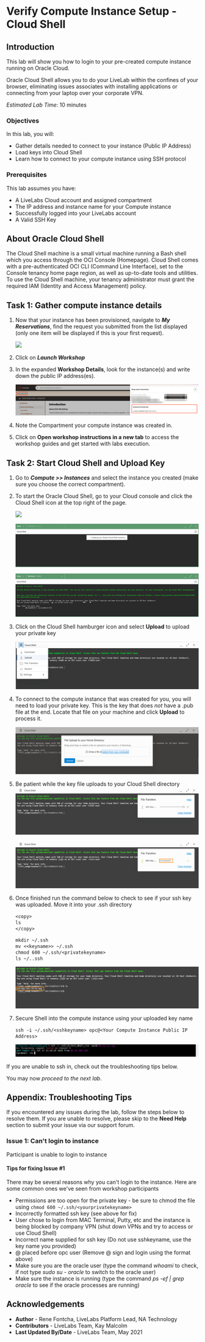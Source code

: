# Verify Compute Instance Setup - Cloud Shell

## Introduction
This lab will show you how to login to your pre-created compute instance running on Oracle Cloud.

Oracle Cloud Shell allows you to do your LiveLab within the confines of your browser, eliminating issues associates with installing applications or connecting from your laptop over your corporate VPN.  

*Estimated Lab Time*: 10 minutes

### Objectives
In this lab, you will:
- Gather details needed to connect to your instance (Public IP Address)
- Load keys into Cloud Shell
- Learn how to connect to your compute instance using SSH protocol

### Prerequisites

This lab assumes you have:
- A LiveLabs Cloud account and assigned compartment
- The IP address and instance name for your Compute instance
- Successfully logged into your LiveLabs account
- A Valid SSH Key

## About Oracle Cloud Shell

The Cloud Shell machine is a small virtual machine running a Bash shell which you access through the OCI Console (Homepage). Cloud Shell comes with a pre-authenticated OCI CLI (Command Line Interface), set to the Console tenancy home page region, as well as up-to-date tools and utilities. To use the Cloud Shell machine, your tenancy administrator must grant the required IAM (Identity and Access Management) policy.

## Task 1: Gather compute instance details
1. Now that your instance has been provisioned, navigate to ***My Reservations***, find the request you submitted from the list displayed (only one item will be displayed if this is your first request).

   ![](images/ll-launch-workshop.png " ")

2. Click on ***Launch Workshop***

3. In the expanded **Workshop Details**, look for the instance(s) and write down the public IP address(es).

   ![](images/ll-get-public-ip.png " ")

4. Note the Compartment your compute instance was created in.

4. Click on **Open workshop instructions in a new tab** to access the workshop guides and get started with labs execution.

## Task 2: Start Cloud Shell and Upload Key

1.  Go to ***Compute >> Instances*** and select the instance you created (make sure you choose the correct compartment).

2.  To start the Oracle Cloud Shell, go to your Cloud console and click the Cloud Shell icon at the top right of the page.

	![](https://raw.githubusercontent.com/oracle-livelabs/common/main/labs/generate-ssh-key-cloud-shell/images/cloudshellopen.png " ")

    ![](https://raw.githubusercontent.com/oracle-livelabs/common/main/labs/generate-ssh-key-cloud-shell/images/cloudshellsetup.png " ")

    ![](https://raw.githubusercontent.com/oracle-livelabs/common/main/labs/generate-ssh-key-cloud-shell/images/cloudshell.png " ")

3.  Click on the Cloud Shell hamburger icon and select **Upload** to upload your private key

    ![](https://raw.githubusercontent.com/oracle-livelabs/common/main/labs/generate-ssh-key-cloud-shell/images/upload-key.png " ")

4.  To connect to the compute instance that was created for you, you will need to load your private key.  This is the key that does *not* have a .pub file at the end.  Locate that file on your machine and click **Upload** to process it.

    ![](https://raw.githubusercontent.com/oracle-livelabs/common/main/labs/generate-ssh-key-cloud-shell/images/upload-key-select.png " ")

5. Be patient while the key file uploads to your Cloud Shell directory
    ![](https://raw.githubusercontent.com/oracle-livelabs/common/main/labs/generate-ssh-key-cloud-shell/images/upload-key-select-2.png " ")

    ![](https://raw.githubusercontent.com/oracle-livelabs/common/main/labs/generate-ssh-key-cloud-shell/images/upload-key-select-3.png " ")

6. Once finished run the command below to check to see if your ssh key was uploaded.  Move it into your .ssh directory

    ```nohighlight
    <copy>
    ls
    </copy>
    ```
    ```nohighlight
    mkdir ~/.ssh
    mv <<keyname>> ~/.ssh
    chmod 600 ~/.ssh/<privatekeyname>
    ls ~/..ssh
    ```

    ![](https://raw.githubusercontent.com/oracle-livelabs/common/main/labs/generate-ssh-key-cloud-shell/images/upload-key-finished.png " ")

7.  Secure Shell into the compute instance using your uploaded key name

    ```
    ssh -i ~/.ssh/<sshkeyname> opc@<Your Compute Instance Public IP Address>
    ```
    ![](./images/em-mac-linux-ssh-login.png " ")

If you are unable to ssh in, check out the troubleshooting tips below.

You may now *proceed to the next lab*.

## Appendix: Troubleshooting Tips

If you encountered any issues during the lab, follow the steps below to resolve them.  If you are unable to resolve, please skip to the **Need Help** section to submit your issue via our  support forum.

### Issue 1: Can't login to instance
Participant is unable to login to instance

#### Tips for fixing Issue #1
There may be several reasons why you can't login to the instance.  Here are some common ones we've seen from workshop participants
- Permissions are too open for the private key - be sure to chmod the file using `chmod 600 ~/.ssh/<yourprivatekeyname>`
- Incorrectly formatted ssh key (see above for fix)
- User chose to login from MAC Terminal, Putty, etc and the instance is being blocked by company VPN (shut down VPNs and try to access or use Cloud Shell)
- Incorrect name supplied for ssh key (Do not use sshkeyname, use the key name you provided)
- @ placed before opc user (Remove @ sign and login using the format above)
- Make sure you are the oracle user (type the command *whoami* to check, if not type *sudo su - oracle* to switch to the oracle user)
- Make sure the instance is running (type the command *ps -ef | grep oracle* to see if the oracle processes are running)


## Acknowledgements
* **Author** - Rene Fontcha, LiveLabs Platform Lead, NA Technology
* **Contributors** - LiveLabs Team, Kay Malcolm
* **Last Updated By/Date** - LiveLabs Team, May 2021
